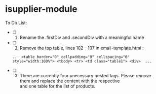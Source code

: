 # isupplier-module

To Do List:

- [ ] 1. Rename the .firstDiv and .secondDiv with a meaningful name
- [ ] 2. Remove the top table, lines 102 - 107 in email-template.html :

  `... <table border="0" cellpadding="0" cellspacing="0" style="width:100%">
        <tbody>
                <tr>
                    <td class="table1">
                        <div> 
                         ... `
- [ ] 3. There are currently four unecessary nested <table/> tags. 
      Please remove them and replace the content with the respective <div/> and one table for the list of products.
